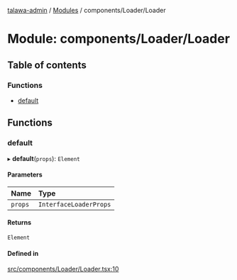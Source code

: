 [talawa-admin](../README.md) / [Modules](../modules.md) / components/Loader/Loader

# Module: components/Loader/Loader

## Table of contents

### Functions

- [default](components_Loader_Loader.md#default)

## Functions

### default

▸ **default**(`props`): `Element`

#### Parameters

| Name | Type |
| :------ | :------ |
| `props` | `InterfaceLoaderProps` |

#### Returns

`Element`

#### Defined in

[src/components/Loader/Loader.tsx:10](https://github.com/GlenDsza/talawa-admin/blob/d3cbd1e/src/components/Loader/Loader.tsx#L10)

